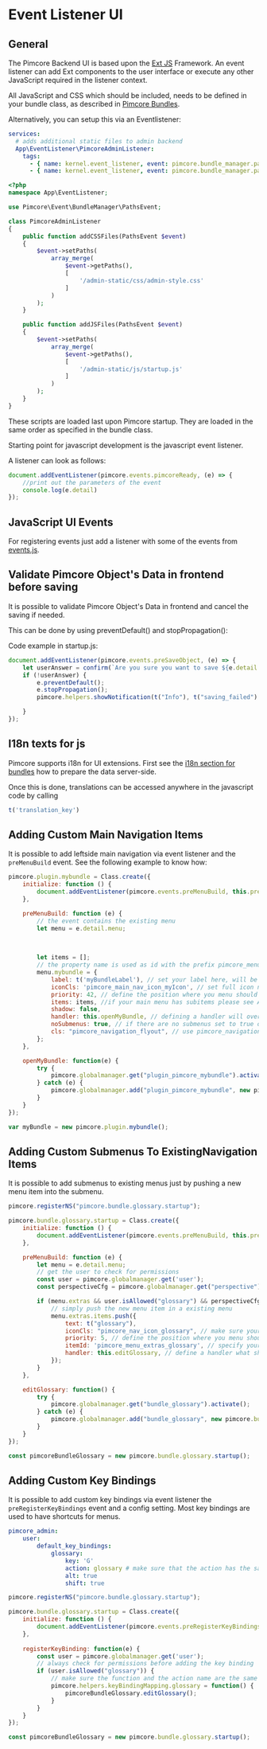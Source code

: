 # Event Listener UI

## General

The Pimcore Backend UI is based upon the [Ext JS](https://www.sencha.com/products/extjs/#overview) Framework. An event listener can
add Ext components to the user interface or execute any other JavaScript required in the listener context.

All JavaScript and CSS which should be included, needs to be defined in your bundle class, as described in 
[Pimcore Bundles](./05_Pimcore_Bundles). 

Alternatively, you can setup this via an Eventlistener:

```yaml
services:
  # adds additional static files to admin backend
  App\EventListener\PimcoreAdminListener:
    tags:
      - { name: kernel.event_listener, event: pimcore.bundle_manager.paths.css, method: addCSSFiles }
      - { name: kernel.event_listener, event: pimcore.bundle_manager.paths.js, method: addJSFiles }
```

```php
<?php
namespace App\EventListener;

use Pimcore\Event\BundleManager\PathsEvent;

class PimcoreAdminListener
{
    public function addCSSFiles(PathsEvent $event)
    {
        $event->setPaths(
            array_merge(
                $event->getPaths(),
                [
                    '/admin-static/css/admin-style.css'
                ]
            )
        );
    }

    public function addJSFiles(PathsEvent $event)
    {
        $event->setPaths(
            array_merge(
                $event->getPaths(),
                [
                    '/admin-static/js/startup.js'
                ]
            )
        );
    }
}
```


These scripts are loaded last upon Pimcore startup. They are loaded in the same order as specified in the bundle class.

Starting point for javascript development is the javascript event listener.

A listener can look as follows: 
```javascript
document.addEventListener(pimcore.events.pimcoreReady, (e) => {
    //print out the parameters of the event
    console.log(e.detail)
});
```

## JavaScript UI Events

For registering events just add a listener with some of the events from [events.js](https://github.com/pimcore/pimcore/blob/11.x/bundles/AdminBundle/public/js/pimcore/events.js). 


## Validate Pimcore Object's Data in frontend before saving

It is possible to validate Pimcore Object's Data in frontend and cancel the saving if needed.

This can be done by using preventDefault() and stopPropagation():

Code example in startup.js:

```javascript
document.addEventListener(pimcore.events.preSaveObject, (e) => {
    let userAnswer = confirm(`Are you sure you want to save ${e.detail.object.data.general.className}?`);
    if (!userAnswer) {
        e.preventDefault();
        e.stopPropagation();
        pimcore.helpers.showNotification(t("Info"), t("saving_failed") + ' ' + 'placeholder', 'info');

    }
});
```

## I18n texts for js

Pimcore supports i18n for UI extensions. First see the [i18n section for bundles](./README.md) how to prepare the data 
server-side. 

Once this is done, translations can be accessed anywhere in the javascript code by calling

```javascript
t('translation_key')
```

## Adding Custom Main Navigation Items

It is possible to add leftside main navigation via event listener and the `preMenuBuild` event. See the following example to know how: 

```javascript
pimcore.plugin.mybundle = Class.create({
    initialize: function () {
        document.addEventListener(pimcore.events.preMenuBuild, this.preMenuBuild.bind(this));
    },

    preMenuBuild: function (e) {
        // the event contains the existing menu
        let menu = e.detail.menu;

        
        
        let items = [];
        // the property name is used as id with the prefix pimcore_menu_ in the html markup e.g. pimcore_menu_mybundle
        menu.mybundle = {
            label: t('myBundleLabel'), // set your label here, will be shown as tooltip
            iconCls: 'pimcore_main_nav_icon_myIcon', // set full icon name here
            priority: 42, // define the position where you menu should be shown. Core menu items will leave a gap of 10 custom main menu items
            items: items, //if your main menu has subitems please see Adding Custom Submenus To ExistingNavigation Items 
            shadow: false,
            handler: this.openMyBundle, // defining a handler will override the standard "showSubMenu" functionality, use in combination with "noSubmenus"
            noSubmenus: true, // if there are no submenus set to true otherwise menu won't show up
            cls: "pimcore_navigation_flyout", // use pimcore_navigation_flyout if you have subitems
        };
    },

    openMyBundle: function(e) {
        try {
            pimcore.globalmanager.get("plugin_pimcore_mybundle").activate();
        } catch (e) {
            pimcore.globalmanager.add("plugin_pimcore_mybundle", new pimcore.plugin.mybundle());
        }
    }
});

var myBundle = new pimcore.plugin.mybundle();
```
## Adding Custom Submenus To ExistingNavigation Items

It is possible to add submenus to existing menus just by pushing a new menu item into the submenu.

```javascript
pimcore.registerNS("pimcore.bundle.glossary.startup");

pimcore.bundle.glossary.startup = Class.create({
    initialize: function () {
        document.addEventListener(pimcore.events.preMenuBuild, this.preMenuBuild.bind(this));
    },

    preMenuBuild: function (e) {
        let menu = e.detail.menu;
        // get the user to check for permissions
        const user = pimcore.globalmanager.get('user');
        const perspectiveCfg = pimcore.globalmanager.get("perspective");

        if (menu.extras && user.isAllowed("glossary") && perspectiveCfg.inToolbar("extras.glossary")) {
            // simply push the new menu item in a existing menu
            menu.extras.items.push({
                text: t("glossary"),
                iconCls: "pimcore_nav_icon_glossary", // make sure your icon class exists
                priority: 5, // define the position where you menu should be shown. Core menu items will leave a gap of 10 custom menu items
                itemId: 'pimcore_menu_extras_glossary', // specify your custom itemId here
                handler: this.editGlossary, // define a handler what should happen if you click on the menu item
            });
        }
    },

    editGlossary: function() {
        try {
            pimcore.globalmanager.get("bundle_glossary").activate();
        } catch (e) {
            pimcore.globalmanager.add("bundle_glossary", new pimcore.bundle.glossary.settings());
        }
    }
});

const pimcoreBundleGlossary = new pimcore.bundle.glossary.startup();
```


## Adding Custom Key Bindings

It is possible to add custom key bindings via event listener the `preRegisterKeyBindings` event and a config setting. Most key bindings are used to have shortcuts for menus.

```yaml
pimcore_admin:
    user:
        default_key_bindings:
            glossary:
                key: 'G'
                action: glossary # make sure that the action has the same name as the function you add to the keyBindingMapping e.g. pimcore.helpers.keyBindingMapping.glossary
                alt: true
                shift: true
```

```javascript
pimcore.registerNS("pimcore.bundle.glossary.startup");

pimcore.bundle.glossary.startup = Class.create({
    initialize: function () {
        document.addEventListener(pimcore.events.preRegisterKeyBindings, this.registerKeyBinding.bind(this));
    },
    
    registerKeyBinding: function(e) {
        const user = pimcore.globalmanager.get('user');
        // always check for permissions before adding the key binding
        if (user.isAllowed("glossary")) {
            // make sure the function and the action name are the same
            pimcore.helpers.keyBindingMapping.glossary = function() {
                pimcoreBundleGlossary.editGlossary();
            }
        }
    }
});

const pimcoreBundleGlossary = new pimcore.bundle.glossary.startup();
```